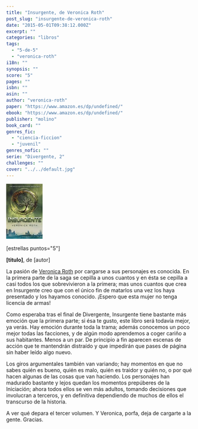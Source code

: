 ```yaml
---
title: "Insurgente, de Veronica Roth"
post_slug: "insurgente-de-veronica-roth"
date: "2015-05-01T09:38:12.000Z"
excerpt: ""
categories: "libros"
tags: 
  - "5-de-5"
  - "veronica-roth"
i18n: ""
synopsis: ""
score: "5"
pages: ""
isbn: ""
asin: ""
author: "veronica-roth"
paper: "https://www.amazon.es/dp/undefined/"
ebook: "https://www.amazon.es/dp/undefined/"
publisher: "molino"
book_card: ""
genres_fic: 
  - "ciencia-ficcion"
  - "juvenil"
genres_nofic: ""
serie: "Divergente, 2"
challenges: ""
cover: "../../default.jpg"
---
```


![Insurgente, de Veronica Roth](images/insurgente-p.jpg)

\[estrellas puntos="5"\]

**\[titulo\]**, de \[autor\]

La pasión de [Veronica Roth](http://fjp.es/autor/veronica-roth "Veronica Roth") por cargarse a sus personajes es conocida. En la primera parte de la saga se cepilla a unos cuantos y en ésta se cepilla a casi todos los que sobrevivieron a la primera; mas unos cuantos que crea en Insurgente creo que con el único fin de matarlos una vez los haya presentado y los hayamos conocido. ¡Espero que esta mujer no tenga licencia de armas!

Como esperaba tras el final de Divergente, Insurgente tiene bastante más emoción que la primera parte; si ésa te gusto, este libro será todavía mejor, ya verás. Hay emoción durante toda la trama; además conocemos un poco mejor todas las facciones, y de algún modo aprendemos a coger cariño a sus habitantes. Menos a un par. De principio a fin aparecen escenas de acción que te mantendrán distraído y que impedirán que pases de página sin haber leído algo nuevo.

Los giros argumentales también van variando; hay momentos en que no sabes quién es bueno, quién es malo, quién es traidor y quién no, o por qué hacen algunas de las cosas que van haciendo. Los personajes han madurado bastante y lejos quedan los momentos prepúberes de la Iniciación; ahora todos ellos se ven más adultos, tomando decisiones que involucran a terceros, y en definitiva dependiendo de muchos de ellos el transcurso de la historia.

A ver qué depara el tercer volumen. Y Veronica, porfa, deja de cargarte a la gente. Gracias.
